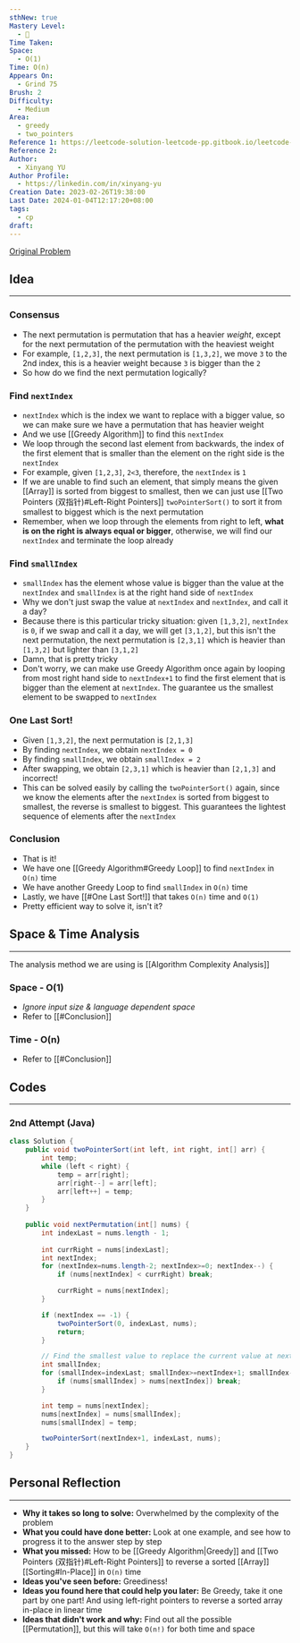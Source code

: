 ```yaml
---
sthNew: true
Mastery Level:
  - 📕
Time Taken: 
Space:
  - O(1)
Time: O(n)
Appears On:
  - Grind 75
Brush: 2
Difficulty:
  - Medium
Area:
  - greedy
  - two_pointers
Reference 1: https://leetcode-solution-leetcode-pp.gitbook.io/leetcode-solution/medium/31.next-permutation
Reference 2: 
Author:
  - Xinyang YU
Author Profile:
  - https://linkedin.com/in/xinyang-yu
Creation Date: 2023-02-26T19:38:00
Last Date: 2024-01-04T12:17:20+08:00
tags:
  - cp
draft:
---
```

[Original Problem](https://leetcode.cn/problems/next-permutation/description/)
## Idea
---
### Consensus
- The next permutation is permutation that has a heavier *weight*, except for the next permutation of the permutation with the heaviest weight
- For example, `[1,2,3]`, the next permutation is `[1,3,2]`, we move `3` to the 2nd index, this is a heavier weight because `3` is bigger than the `2`
- So how do we find the next permutation logically?

### Find `nextIndex`
- `nextIndex` which is the index we want to replace with a bigger value, so we can make sure we have a permutation that has heavier weight
- And we use [[Greedy Algorithm]] to find this `nextIndex`
- We loop through the second last element from backwards, the index of the first element that is smaller than the element on the right side is the `nextIndex`
- For example, given `[1,2,3]`, `2<3`, therefore, the `nextIndex` is `1`
- If we are unable to find such an element, that simply means the given [[Array]] is sorted from biggest to smallest, then we can just use [[Two Pointers (双指针)#Left-Right Pointers]] `twoPointerSort()` to sort it from smallest to biggest which is the next permutation
- Remember, when we loop through the elements from right to left, **what is on the right is always equal or bigger**, otherwise, we will find our `nextIndex` and terminate the loop already

### Find `smallIndex`
- `smallIndex` has the element whose value is bigger than the value at the `nextIndex` and `smallIndex` is at the right hand side of `nextIndex`
- Why we don't just swap the value at `nextIndex` and `nextIndex`, and call it a day?
- Because there is this particular tricky situation: given `[1,3,2]`, `nextIndex` is `0`, if we swap and call it a day, we will get `[3,1,2]`, but this isn't the next permutation, the next permutation is `[2,3,1]` which is heavier than `[1,3,2]` but lighter than `[3,1,2]`
- Damn, that is pretty tricky
- Don't worry, we can make use Greedy Algorithm once again by looping from most right hand side to `nextIndex+1` to find the first element that is bigger than the element at `nextIndex`. The guarantee us the smallest element to be swapped to `nextIndex`

### One Last Sort!
- Given `[1,3,2]`, the next permutation is `[2,1,3]`
- By finding `nextIndex`, we obtain `nextIndex = 0`
- By finding `smallIndex`, we obtain `smallIndex = 2`
- After swapping, we obtain `[2,3,1]` which is heavier than `[2,1,3]` and incorrect!
- This can be solved easily by calling the `twoPointerSort()` again, since we know the elements after the `nextIndex` is sorted from biggest to smallest, the reverse is smallest to biggest. This guarantees the lightest sequence of elements after the `nextIndex` 

### Conclusion
- That is it!
- We have one [[Greedy Algorithm#Greedy Loop]] to find `nextIndex` in `O(n)` time 
- We have another Greedy Loop to find `smallIndex` in `O(n)` time 
- Lastly, we have [[#One Last Sort!]] that takes `O(n)` time and `O(1)`
- Pretty efficient way to solve it, isn't it? 

## Space & Time Analysis
---
The analysis method we are using is [[Algorithm Complexity Analysis]]
### Space - O(1)
- *Ignore input size & language dependent space*
- Refer to [[#Conclusion]]
### Time - O(n)
- Refer to [[#Conclusion]]
 

## Codes
---
### 2nd Attempt (Java)
```java
class Solution {
    public void twoPointerSort(int left, int right, int[] arr) {
        int temp;
        while (left < right) {
            temp = arr[right];
            arr[right--] = arr[left];
            arr[left++] = temp;
        }
    }
    
    public void nextPermutation(int[] nums) {
        int indexLast = nums.length - 1;
 
        int currRight = nums[indexLast];
        int nextIndex;
        for (nextIndex=nums.length-2; nextIndex>=0; nextIndex--) {
            if (nums[nextIndex] < currRight) break;

            currRight = nums[nextIndex];  
        }

        if (nextIndex == -1) {
            twoPointerSort(0, indexLast, nums);
            return;
        } 

        // Find the smallest value to replace the current value at nextIndex
        int smallIndex;
        for (smallIndex=indexLast; smallIndex>=nextIndex+1; smallIndex--) {
            if (nums[smallIndex] > nums[nextIndex]) break;
        }

        int temp = nums[nextIndex];
        nums[nextIndex] = nums[smallIndex];
        nums[smallIndex] = temp;

        twoPointerSort(nextIndex+1, indexLast, nums);
    }
}
```

## Personal Reflection
---
- **Why it takes so long to solve:** Overwhelmed by the complexity of the problem
- **What you could have done better:** Look at one example, and see how to progress it to the answer step by step
- **What you missed:** How to be [[Greedy Algorithm|Greedy]] and [[Two Pointers (双指针)#Left-Right Pointers]] to reverse a sorted [[Array]] [[Sorting#In-Place]] in `O(n)` time
- **Ideas you've seen before:** Greediness!
- **Ideas you found here that could help you later:** Be Greedy, take it one part by one part! And using left-right pointers to reverse a sorted array in-place in linear time
- **Ideas that didn't work and why:** Find out all the possible [[Permutation]], but this will take `O(n!)` for both time and space
